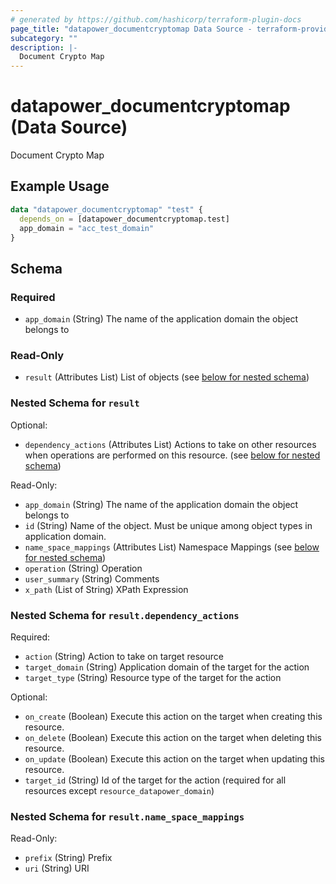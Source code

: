 ```yaml
---
# generated by https://github.com/hashicorp/terraform-plugin-docs
page_title: "datapower_documentcryptomap Data Source - terraform-provider-datapower"
subcategory: ""
description: |-
  Document Crypto Map
---
```


# datapower_documentcryptomap (Data Source)

Document Crypto Map

## Example Usage

```terraform
data "datapower_documentcryptomap" "test" {
  depends_on = [datapower_documentcryptomap.test]
  app_domain = "acc_test_domain"
}
```

<!-- schema generated by tfplugindocs -->
## Schema

### Required

- `app_domain` (String) The name of the application domain the object belongs to

### Read-Only

- `result` (Attributes List) List of objects (see [below for nested schema](#nestedatt--result))

<a id="nestedatt--result"></a>
### Nested Schema for `result`

Optional:

- `dependency_actions` (Attributes List) Actions to take on other resources when operations are performed on this resource. (see [below for nested schema](#nestedatt--result--dependency_actions))

Read-Only:

- `app_domain` (String) The name of the application domain the object belongs to
- `id` (String) Name of the object. Must be unique among object types in application domain.
- `name_space_mappings` (Attributes List) Namespace Mappings (see [below for nested schema](#nestedatt--result--name_space_mappings))
- `operation` (String) Operation
- `user_summary` (String) Comments
- `x_path` (List of String) XPath Expression

<a id="nestedatt--result--dependency_actions"></a>
### Nested Schema for `result.dependency_actions`

Required:

- `action` (String) Action to take on target resource
- `target_domain` (String) Application domain of the target for the action
- `target_type` (String) Resource type of the target for the action

Optional:

- `on_create` (Boolean) Execute this action on the target when creating this resource.
- `on_delete` (Boolean) Execute this action on the target when deleting this resource.
- `on_update` (Boolean) Execute this action on the target when updating this resource.
- `target_id` (String) Id of the target for the action (required for all resources except `resource_datapower_domain`)


<a id="nestedatt--result--name_space_mappings"></a>
### Nested Schema for `result.name_space_mappings`

Read-Only:

- `prefix` (String) Prefix
- `uri` (String) URI
